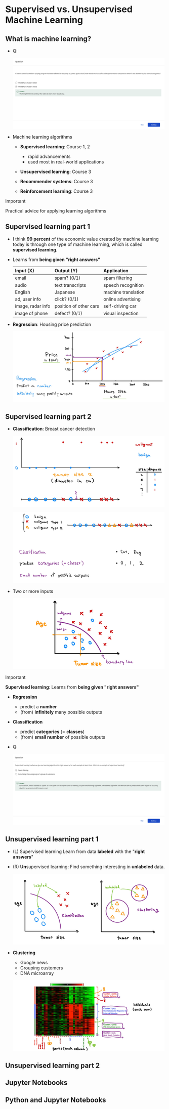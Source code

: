 # Supervised vs. Unsupervised Machine Learning

## What is machine learning?

- Q:

  ![alt text](resources/questions/01.png)

- Machine learning algorithms

  - **Supervised learning**: Course 1, 2

    - rapid advancements
    - used most in real-world applications

  - **Unsupervised learning**: Course 3
  - **Recommender systems**: Course 3
  - **Reinforcement learning**: Course 3

> [!IMPORTANT]
>
> Practical advice for applying learning algorithms

## Supervised learning part 1

- I think **99 percent** of the economic value created by machine learning today is through one type of machine learning, which is called **supervised learning**.

- Learns from **being given "right answers"**

  | Input (X)         | Output (Y)             | Application         |
  | ----------------- | ---------------------- | ------------------- |
  | email             | spam? (0/1)            | spam filtering      |
  | audio             | text transcripts       | speech recognition  |
  | English           | Japanese               | machine translation |
  | ad, user info     | click? (0/1)           | online advertising  |
  | image, radar info | position of other cars | self-driving car    |
  | image of phone    | defect? (0/1)          | visual inspection   |

- **Regression**: Housing price prediction

  ![alt text](resources/notes/01.jpg)

## Supervised learning part 2

- **Classification**: Breast cancer detection

  ![alt text](resources/notes/02.jpg)

  ![alt text](resources/notes/03.jpg)

- Two or more inputs

  ![alt text](resources/notes/04.jpg)

> [!IMPORTANT]
>
> **Supervised learning**: Learns from **being given "right answers"**
>
> - **Regression**
>
>   - predict a **number**
>   - (from) **infinitely** many possible outputs
>
> - **Classification**
>
>   - predict **categories** (= **classes**)
>   - (from) **small number** of possible outputs

- Q:

  ![alt text](resources/questions/02.png)

## Unsupervised learning part 1

- (L) Supervised learning Learn from data **labeled** with the "**right answers**"

- (R) **Un**supervised learning: Find something interesting in **unlabeled** data.

  ![alt text](resources/notes/05.jpg)

- **Clustering**

  - Google news
  - Grouping customers
  - DNA microarray

  ![alt text](resources/notes/06.jpg)

## Unsupervised learning part 2

## Jupyter Notebooks

## Python and Jupyter Notebooks
